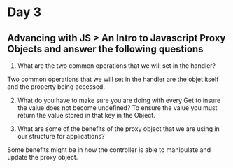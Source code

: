 # Day 3

## Advancing with JS > An Intro to Javascript Proxy Objects and answer the following questions

1. What are the two common operations that we will set in the handler?

Two common operations that we will set in the handler are the objet itself and the property being accessed.

2. What do you have to make sure you are doing with every Get to insure the value does not become undefined?
To ensure the value you must return the value stored in that key in the Object.

3. What are some of the benefits of the proxy object that we are using in our structure for applications?

Some benefits might be in how the controller is able to manipulate and update the proxy object.
